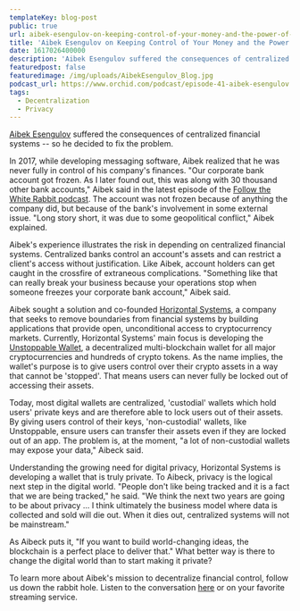 ```yaml
---
templateKey: blog-post
public: true
url: aibek-esengulov-on-keeping-control-of-your-money-and-the-power-of-blockchain
title: 'Aibek Esengulov on Keeping Control of Your Money and the Power of Blockchain'
date: 1617026400000
description: 'Aibek Esengulov suffered the consequences of centralized financial systems – so he decided to fix the problem.'
featuredpost: false
featuredimage: /img/uploads/AibekEsengulov_Blog.jpg
podcast_url: https://www.orchid.com/podcast/episode-41-aibek-esengulov
tags:
  - Decentralization
  - Privacy
---
```

[Aibek Esengulov](https://www.linkedin.com/in/esengulov/?originalSubdomain=uk) suffered the consequences of centralized financial systems -- so he decided to fix the problem.

In 2017, while developing messaging software, Aibek realized that he was never fully in control of his company's finances. "Our corporate bank account got frozen. As I later found out, this was along with 30 thousand other bank accounts," Aibek said in the latest episode of the [Follow the White Rabbit podcast](https://www.orchid.com/podcast/episode-41-aibek-esengulov). The account was not frozen because of anything the company did, but because of the bank's involvement in some external issue. "Long story short, it was due to some geopolitical conflict," Aibek explained.

Aibek's experience illustrates the risk in depending on centralized financial systems. Centralized banks control an account's assets and can restrict a client's access without justification. Like Aibek, account holders can get caught in the crossfire of extraneous complications. "Something like that can really break your business because your operations stop when someone freezes your corporate bank account," Aibek said.

Aibek sought a solution and co-founded [Horizontal Systems](https://horizontalsystems.io/), a company that seeks to remove boundaries from financial systems by building applications that provide open, unconditional access to cryptocurrency markets. Currently, Horizontal Systems' main focus is developing the [Unstoppable Wallet](https://unstoppable.money/), a decentralized multi-blockchain wallet for all major cryptocurrencies and hundreds of crypto tokens. As the name implies, the wallet's purpose is to give users control over their crypto assets in a way that cannot be 'stopped'. That means users can never fully be locked out of accessing their assets.

Today, most digital wallets are centralized, 'custodial' wallets which hold users' private keys and are therefore able to lock users out of their assets. By giving users control of their keys, 'non-custodial' wallets, like Unstoppable, ensure users can transfer their assets even if they are locked out of an app. The problem is, at the moment, "a lot of non-custodial wallets may expose your data," Aibeck said.

Understanding the growing need for digital privacy, Horizontal Systems is developing a wallet that is truly private. To Aibeck, privacy is the logical next step in the digital world. "People don't like being tracked and it is a fact that we are being tracked," he said. "We think the next two years are going to be about privacy ... I think ultimately the business model where data is collected and sold will die out. When it dies out, centralized systems will not be mainstream."

As Aibeck puts it, "If you want to build world-changing ideas, the blockchain is a perfect place to deliver that." What better way is there to change the digital world than to start making it private? 

To learn more about Aibek's mission to decentralize financial control, follow us down the rabbit hole. Listen to the conversation [here](https://www.orchid.com/podcast/episode-41-aibek-esengulov) or on your favorite streaming service.